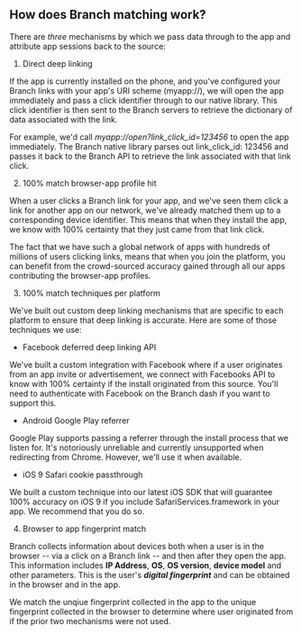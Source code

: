 
## How does Branch matching work?

There are _three_ mechanisms by which we pass data through to the app and attribute app sessions back to the source:

1) Direct deep linking

If the app is currently installed on the phone, and you've configured your Branch links with your app's URI scheme (myapp://), we will open the app immediately and pass a click identifier through to our native library. This click identifier is then sent to the Branch servers to retrieve the dictionary of data associated with the link.

For example, we'd call _myapp://open?link_click_id=123456_ to open the app immediately. The Branch native library parses out link_click_id: 123456 and passes it back to the Branch API to retrieve the link associated with that link click.

2) 100% match browser-app profile hit

When a user clicks a Branch link for your app, and we've seen them click a link for another app on our network, we've already matched them up to a corresponding device identifier. This means that when they install the app, we know with 100% certainty that they just came from that link click.

The fact that we have such a global network of apps with hundreds of millions of users clicking links, means that when you join the platform, you can benefit from the crowd-sourced accuracy gained through all our apps contributing the browser-app profiles. 

3) 100% match techniques per platform

We've built out custom deep linking mechanisms that are specific to each platform to ensure that deep linking is accurate. Here are some of those techniques we use:

- Facebook deferred deep linking API

We've built a custom integration with Facebook where if a user originates from an app invite or advertisement, we connect with Facebooks API to know with 100% certainty if the install originated from this source. You'll need to authenticate with Facebook on the Branch dash if you want to support this.

- Android Google Play referrer

Google Play supports passing a referrer through the install process that we listen for. It's notoriously unreliable and currently unsupported when redirecting from Chrome. However, we'll use it when available.

- iOS 9 Safari cookie passthrough

We built a custom technique into our latest iOS SDK that will guarantee 100% accuracy on iOS 9 if you include SafariServices.framework in your app. We recommend that you do so.

4) Browser to app fingerprint match

Branch collects information about devices both when a user is in the browser -- via a click on a Branch link -- and then after they open the app. This information includes **IP Address**, **OS**, **OS version**, **device model** and other parameters. This is the user's **_digital fingerprint_** and can be obtained in the browser and in the app.

We match the unqiue fingerprint collected in the app to the unique fingerprint collected in the browser to determine where user originated from if the prior two mechanisms were not used.
